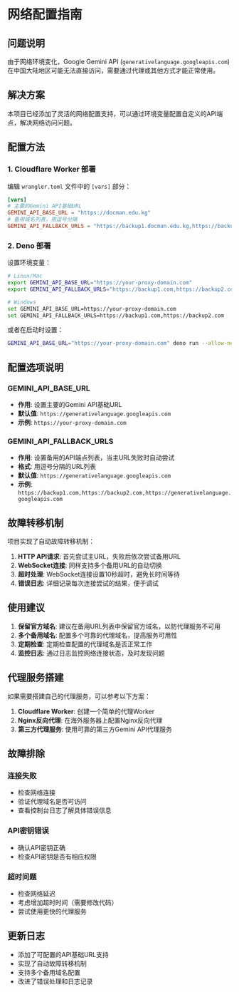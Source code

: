 # 网络配置指南

## 问题说明

由于网络环境变化，Google Gemini API (`generativelanguage.googleapis.com`) 在中国大陆地区可能无法直接访问，需要通过代理或其他方式才能正常使用。

## 解决方案

本项目已经添加了灵活的网络配置支持，可以通过环境变量配置自定义的API端点，解决网络访问问题。

## 配置方法

### 1. Cloudflare Worker 部署

编辑 `wrangler.toml` 文件中的 `[vars]` 部分：

```toml
[vars]
# 主要的Gemini API基础URL
GEMINI_API_BASE_URL = "https://docman.edu.kg"
# 备用域名列表，用逗号分隔
GEMINI_API_FALLBACK_URLS = "https://backup1.docman.edu.kg,https://backup2.docman.edu.kg,https://generativelanguage.googleapis.com"
```

### 2. Deno 部署

设置环境变量：

```bash
# Linux/Mac
export GEMINI_API_BASE_URL="https://your-proxy-domain.com"
export GEMINI_API_FALLBACK_URLS="https://backup1.com,https://backup2.com"

# Windows
set GEMINI_API_BASE_URL=https://your-proxy-domain.com
set GEMINI_API_FALLBACK_URLS=https://backup1.com,https://backup2.com
```

或者在启动时设置：

```bash
GEMINI_API_BASE_URL="https://your-proxy-domain.com" deno run --allow-net --allow-read src/deno_index.ts
```

## 配置选项说明

### GEMINI_API_BASE_URL
- **作用**: 设置主要的Gemini API基础URL
- **默认值**: `https://generativelanguage.googleapis.com`
- **示例**: `https://your-proxy-domain.com`

### GEMINI_API_FALLBACK_URLS
- **作用**: 设置备用的API端点列表，当主URL失败时自动尝试
- **格式**: 用逗号分隔的URL列表
- **默认值**: `https://generativelanguage.googleapis.com`
- **示例**: `https://backup1.com,https://backup2.com,https://generativelanguage.googleapis.com`

## 故障转移机制

项目实现了自动故障转移机制：

1. **HTTP API请求**: 首先尝试主URL，失败后依次尝试备用URL
2. **WebSocket连接**: 同样支持多个备用URL的自动切换
3. **超时处理**: WebSocket连接设置10秒超时，避免长时间等待
4. **错误日志**: 详细记录每次连接尝试的结果，便于调试

## 使用建议

1. **保留官方域名**: 建议在备用URL列表中保留官方域名，以防代理服务不可用
2. **多个备用域名**: 配置多个可靠的代理域名，提高服务可用性
3. **定期检查**: 定期检查配置的代理域名是否正常工作
4. **监控日志**: 通过日志监控网络连接状态，及时发现问题

## 代理服务搭建

如果需要搭建自己的代理服务，可以参考以下方案：

1. **Cloudflare Worker**: 创建一个简单的代理Worker
2. **Nginx反向代理**: 在海外服务器上配置Nginx反向代理
3. **第三方代理服务**: 使用可靠的第三方Gemini API代理服务

## 故障排除

### 连接失败
- 检查网络连接
- 验证代理域名是否可访问
- 查看控制台日志了解具体错误信息

### API密钥错误
- 确认API密钥正确
- 检查API密钥是否有相应权限

### 超时问题
- 检查网络延迟
- 考虑增加超时时间（需要修改代码）
- 尝试使用更快的代理服务

## 更新日志

- 添加了可配置的API基础URL支持
- 实现了自动故障转移机制
- 支持多个备用域名配置
- 改进了错误处理和日志记录
